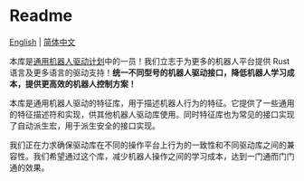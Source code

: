 # Readme

[English](README.md) | [简体中文](README_cn.md)

本库是[通用机器人驱动计划](https://github.com/Robot-Exp-Platform/robot_behavior)中的一员！我们立志于为更多的机器人平台提供 Rust 语言及更多语言的驱动支持！**统一不同型号的机器人驱动接口，降低机器人学习成本，提供更高效的机器人控制方案！**

本库是通用机器人驱动的特征库，用于描述机器人行为的特征。它提供了一些通用的特征描述符和实现，供其他机器人驱动库使用。同时特征库也为常见的接口实现了自动派生宏，用于派生安全的接口实现。

我们正在力求确保驱动库在不同的操作平台上行为的一致性和不同驱动库之间的兼容性。我们希望通过这个库，减少机器人操作之间的学习成本，达到一门通而门门通的效果。
